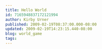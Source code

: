 ```yaml
---
title: Hello World
id: 7165948837172121994
author: Kirby Urner
published: 2009-02-19T08:37:00.000-08:00
updated: 2009-02-19T14:23:15.440-08:00
blog: world_game
tags: 
---
```


